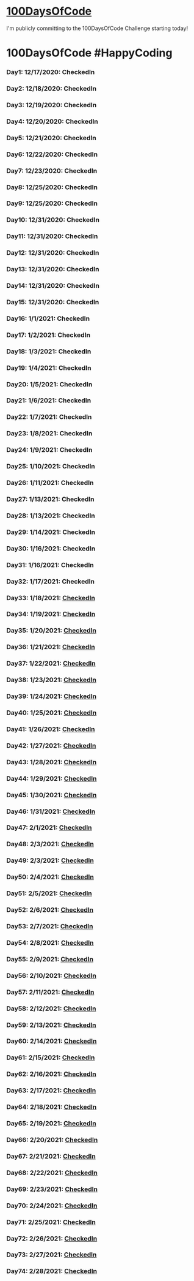# [100DaysOfCode](https://www.100daysofcode.com/)

I'm publicly committing to the 100DaysOfCode Challenge starting today!

# 100DaysOfCode #HappyCoding

### Day1: 12/17/2020: CheckedIn

### Day2: 12/18/2020: CheckedIn

### Day3: 12/19/2020: CheckedIn

### Day4: 12/20/2020: CheckedIn

### Day5: 12/21/2020: CheckedIn

### Day6: 12/22/2020: CheckedIn

### Day7: 12/23/2020: CheckedIn

### Day8: 12/25/2020: CheckedIn

### Day9: 12/25/2020: CheckedIn

### Day10: 12/31/2020: CheckedIn

### Day11: 12/31/2020: CheckedIn

### Day12: 12/31/2020: CheckedIn

### Day13: 12/31/2020: CheckedIn

### Day14: 12/31/2020: CheckedIn

### Day15: 12/31/2020: CheckedIn

### Day16: 1/1/2021: CheckedIn

### Day17: 1/2/2021: CheckedIn

### Day18: 1/3/2021: CheckedIn

### Day19: 1/4/2021: CheckedIn

### Day20: 1/5/2021: CheckedIn

### Day21: 1/6/2021: CheckedIn

### Day22: 1/7/2021: CheckedIn

### Day23: 1/8/2021: CheckedIn

### Day24: 1/9/2021: CheckedIn

### Day25: 1/10/2021: CheckedIn

### Day26: 1/11/2021: CheckedIn

### Day27: 1/13/2021: CheckedIn

### Day28: 1/13/2021: CheckedIn

### Day29: 1/14/2021: CheckedIn

### Day30: 1/16/2021: CheckedIn

### Day31: 1/16/2021: CheckedIn

### Day32: 1/17/2021: CheckedIn

### Day33: 1/18/2021: [CheckedIn](https://github.com/VIJAYAYERUVA/100DaysOfCode/blob/main/Python/arrays.py)

### Day34: 1/19/2021: [CheckedIn](https://github.com/VIJAYAYERUVA/100DaysOfCode/blob/main/Python/itertools_product.py)

### Day35: 1/20/2021: [CheckedIn](https://github.com/VIJAYAYERUVA/100DaysOfCode/blob/main/Python/anagrams.py)

### Day36: 1/21/2021: [CheckedIn](https://github.com/VIJAYAYERUVA/100DaysOfCode/blob/main/Python/itertools_permutations.py)

### Day37: 1/22/2021: [CheckedIn](https://github.com/VIJAYAYERUVA/100DaysOfCode/blob/main/Python/itertools_combinations.py)

### Day38: 1/23/2021: [CheckedIn](https://github.com/VIJAYAYERUVA/100DaysOfCode/blob/main/Python/itertools_combinations_with_replacement.py)

### Day39: 1/24/2021: [CheckedIn](https://github.com/VIJAYAYERUVA/100DaysOfCode/blob/main/Python/collectionsCounter.py)

### Day40: 1/25/2021: [CheckedIn](https://github.com/VIJAYAYERUVA/100DaysOfCode/blob/main/Python/defaultDict.py)

### Day41: 1/26/2021: [CheckedIn](https://github.com/VIJAYAYERUVA/100DaysOfCode/blob/main/Python/collectionsNamedtuple.py)

### Day42: 1/27/2021: [CheckedIn](https://github.com/VIJAYAYERUVA/100DaysOfCode/blob/main/Python/collectionsOrderedDict.py)

### Day43: 1/28/2021: [CheckedIn](https://github.com/VIJAYAYERUVA/100DaysOfCode/blob/main/Python/wordOrder.py)

### Day44: 1/29/2021: [CheckedIn](https://github.com/VIJAYAYERUVA/100DaysOfCode/blob/main/Python/sets1.py)

### Day45: 1/30/2021: [CheckedIn](https://github.com/VIJAYAYERUVA/100DaysOfCode/blob/main/Python/sets2.py)

### Day46: 1/31/2021: [CheckedIn](https://github.com/VIJAYAYERUVA/100DaysOfCode/blob/main/Python/sets3.py)

### Day47: 2/1/2021: [CheckedIn](https://github.com/VIJAYAYERUVA/100DaysOfCode/blob/main/Python/twoSum.py)

### Day48: 2/3/2021: [CheckedIn](https://github.com/VIJAYAYERUVA/100DaysOfCode/blob/main/Python/sets4.py)

### Day49: 2/3/2021: [CheckedIn](https://github.com/VIJAYAYERUVA/100DaysOfCode/blob/main/Python/sets5.py)

### Day50: 2/4/2021: [CheckedIn](https://github.com/VIJAYAYERUVA/100DaysOfCode/blob/main/Python/sets6.py)

### Day51: 2/5/2021: [CheckedIn](https://github.com/VIJAYAYERUVA/100DaysOfCode/blob/main/Python/rangoli.py)

### Day52: 2/6/2021: [CheckedIn](https://github.com/VIJAYAYERUVA/100DaysOfCode/blob/main/Python/sets7.py)

### Day53: 2/7/2021: [CheckedIn](https://github.com/VIJAYAYERUVA/100DaysOfCode/blob/main/Python/input.py)

### Day54: 2/8/2021: [CheckedIn](https://github.com/VIJAYAYERUVA/100DaysOfCode/blob/main/Python/textAlignment.py)

### Day55: 2/9/2021: [CheckedIn](https://github.com/VIJAYAYERUVA/100DaysOfCode/blob/main/Python/sets8.py)

### Day56: 2/10/2021: [CheckedIn](https://github.com/VIJAYAYERUVA/100DaysOfCode/blob/main/Python/sets9.py)

### Day57: 2/11/2021: [CheckedIn](https://github.com/VIJAYAYERUVA/100DaysOfCode/blob/main/Python/sets10.py)

### Day58: 2/12/2021: [CheckedIn](https://github.com/VIJAYAYERUVA/100DaysOfCode/blob/main/Python/anyall.py)

### Day59: 2/13/2021: [CheckedIn](https://github.com/VIJAYAYERUVA/100DaysOfCode/blob/main/Python/sorting.py)

### Day60: 2/14/2021: [CheckedIn](https://github.com/VIJAYAYERUVA/100DaysOfCode/blob/main/Python/map.py)

### Day61: 2/15/2021: [CheckedIn](https://github.com/VIJAYAYERUVA/100DaysOfCode/blob/main/Python/email.py)

### Day62: 2/16/2021: [CheckedIn](https://github.com/VIJAYAYERUVA/100DaysOfCode/blob/main/Python/split1.py)

### Day63: 2/17/2021: [CheckedIn](https://github.com/VIJAYAYERUVA/100DaysOfCode/blob/main/Python/substring1.py)

### Day64: 2/18/2021: [CheckedIn](https://github.com/VIJAYAYERUVA/100DaysOfCode/blob/main/Python/substring2.py)

### Day65: 2/19/2021: [CheckedIn](https://github.com/VIJAYAYERUVA/100DaysOfCode/blob/main/Python/reduce.py)

### Day66: 2/20/2021: [CheckedIn](https://github.com/VIJAYAYERUVA/100DaysOfCode/blob/main/Python/power.py)

### Day67: 2/21/2021: [CheckedIn](https://github.com/VIJAYAYERUVA/100DaysOfCode/blob/main/Python/coordinates.py)

### Day68: 2/22/2021: [CheckedIn](https://github.com/VIJAYAYERUVA/100DaysOfCode/blob/main/Python/integers.py)

### Day69: 2/23/2021: [CheckedIn](https://github.com/VIJAYAYERUVA/100DaysOfCode/blob/main/Python/find1.py)

### Day70: 2/24/2021: [CheckedIn](https://github.com/VIJAYAYERUVA/100DaysOfCode/blob/main/Python/find2.py)

### Day71: 2/25/2021: [CheckedIn](https://github.com/VIJAYAYERUVA/100DaysOfCode/blob/main/Python/find3.py)

### Day72: 2/26/2021: [CheckedIn](https://github.com/VIJAYAYERUVA/100DaysOfCode/blob/main/Python/find4.py)

### Day73: 2/27/2021: [CheckedIn](https://github.com/VIJAYAYERUVA/100DaysOfCode/blob/main/Python/numpy.py)

### Day74: 2/28/2021: [CheckedIn](https://github.com/VIJAYAYERUVA/100DaysOfCode/blob/main/Python/plotly1.py)
